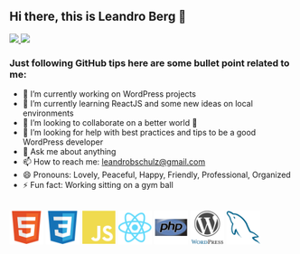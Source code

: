 ## Hi there, this is Leandro Berg 👋

 <div>
 <a href="javascript:void(0)">
  <img height="160em" src="https://github-readme-stats.vercel.app/api?username=leandroberg&show_icons=true&include_all_commits=true&count_private=true" />
  <img height="160em" src="https://github-readme-stats.vercel.app/api/top-langs/?username=leandroberg&layout=compact&langs_count=7" />
 </a>
</div>

### Just following GitHub tips here are some bullet point related to me:

- 🔭 I’m currently working on WordPress projects
- 🌱 I’m currently learning ReactJS and some new ideas on local environments
- 👯 I’m looking to collaborate on a better world 🥰
- 🤔 I’m looking for help with best practices and tips to be a good WordPress developer
- 💬 Ask me about anything
- 📫 How to reach me: leandrobschulz@gmail.com
- 😄 Pronouns: Lovely, Peaceful, Happy, Friendly, Professional, Organized
- ⚡ Fun fact: Working sitting on a gym ball

<br />

<div>
  <img align="center" alt="HTML" height="60" width="60" src="https://raw.githubusercontent.com/devicons/devicon/master/icons/html5/html5-original.svg">
  <img align="center" alt="CSS" height="60" width="60" src="https://raw.githubusercontent.com/devicons/devicon/master/icons/css3/css3-original.svg">
  <img align="center" alt="JS" height="60" width="60" src="https://raw.githubusercontent.com/devicons/devicon/master/icons/javascript/javascript-plain.svg">
  <img align="center" alt="ReactJS" height="60" width="60" src="https://raw.githubusercontent.com/devicons/devicon/master/icons/react/react-original.svg">
  <img align="center" alt="PHP" height="60" width="60" src="https://raw.githubusercontent.com/devicons/devicon/master/icons/php/php-original.svg">
  <img align="center" alt="WP" height="60" width="60" src="https://raw.githubusercontent.com/devicons/devicon/master/icons/wordpress/wordpress-original.svg">
  <img align="center" alt="MYSQL" height="60" width="60" src="https://raw.githubusercontent.com/devicons/devicon/master/icons/mysql/mysql-original.svg">
</div>
